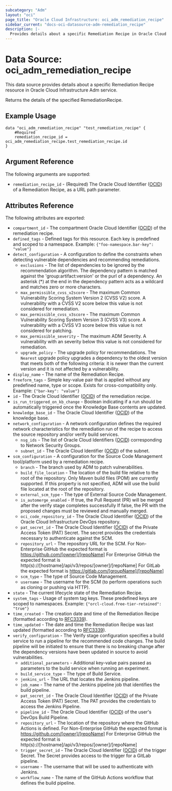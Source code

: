 ```yaml
---
subcategory: "Adm"
layout: "oci"
page_title: "Oracle Cloud Infrastructure: oci_adm_remediation_recipe"
sidebar_current: "docs-oci-datasource-adm-remediation_recipe"
description: |-
  Provides details about a specific Remediation Recipe in Oracle Cloud Infrastructure Adm service
---
```


# Data Source: oci_adm_remediation_recipe
This data source provides details about a specific Remediation Recipe resource in Oracle Cloud Infrastructure Adm service.

Returns the details of the specified RemediationRecipe.

## Example Usage

```hcl
data "oci_adm_remediation_recipe" "test_remediation_recipe" {
	#Required
	remediation_recipe_id = oci_adm_remediation_recipe.test_remediation_recipe.id
}
```

## Argument Reference

The following arguments are supported:

* `remediation_recipe_id` - (Required) The Oracle Cloud Identifier ([OCID](https://docs.cloud.oracle.com/iaas/Content/General/Concepts/identifiers.htm)) of a Remediation Recipe, as a URL path parameter.


## Attributes Reference

The following attributes are exported:

* `compartment_id` - The compartment Oracle Cloud Identifier ([OCID](https://docs.cloud.oracle.com/iaas/Content/General/Concepts/identifiers.htm)) of the remediation recipe.
* `defined_tags` - Defined tags for this resource. Each key is predefined and scoped to a namespace. Example: `{"foo-namespace.bar-key": "value"}` 
* `detect_configuration` - A configuration to define the constraints when detecting vulnerable dependencies and recommending remediations. 
	* `exclusions` - The list of dependencies to be ignored by the recommendation algorithm. The dependency pattern is matched against the 'group:artifact:version' or the purl of a dependency. An asterisk (*) at the end in the dependency pattern acts as a wildcard and matches zero or more characters. 
	* `max_permissible_cvss_v2score` - The maximum Common Vulnerability Scoring System Version 2 (CVSS V2) score. A vulnerability with a CVSS V2 score below this value is not considered for remediation.
	* `max_permissible_cvss_v3score` - The maximum Common Vulnerability Scoring System Version 3 (CVSS V3) score. A vulnerability with a CVSS V3 score below this value is not considered for patching.
	* `max_permissible_severity` - The maximum ADM Severity. A vulnerability with an severity below this value is not considered for remediation.
	* `upgrade_policy` - The upgrade policy for recommendations. The `Nearest` upgrade policy upgrades a dependency to the oldest version that meets both of the following criteria: it is newer than the current version and it is not affected by a vulnerability. 
* `display_name` - The name of the Remediation Recipe.
* `freeform_tags` - Simple key-value pair that is applied without any predefined name, type or scope. Exists for cross-compatibility only. Example: `{"bar-key": "value"}` 
* `id` - The Oracle Cloud Identifier ([OCID](https://docs.cloud.oracle.com/iaas/Content/General/Concepts/identifiers.htm)) of the remediation recipe.
* `is_run_triggered_on_kb_change` - Boolean indicating if a run should be automatically triggered once the Knowledge Base contents are updated.
* `knowledge_base_id` - The Oracle Cloud Identifier ([OCID](https://docs.cloud.oracle.com/iaas/Content/General/Concepts/identifiers.htm)) of the knowledge base.
* `network_configuration` - A network configuration defines the required network characteristics for the remediation run of the recipe to access the source repository and/or verify build services. 
	* `nsg_ids` - The list of Oracle Cloud Identifiers ([OCID](https://docs.cloud.oracle.com/iaas/Content/General/Concepts/identifiers.htm)) corresponding to Network Security Groups.
	* `subnet_id` - The Oracle Cloud Identifier ([OCID](https://docs.cloud.oracle.com/iaas/Content/General/Concepts/identifiers.htm)) of the subnet.
* `scm_configuration` - A configuration for the Source Code Management tool/platform used by a remediation recipe.
	* `branch` - The branch used by ADM to patch vulnerabilities.
	* `build_file_location` - The location of the build file relative to the root of the repository. Only Maven build files (POM) are currently supported. If this property is not specified, ADM will use the build file located at the root of the repository. 
	* `external_scm_type` - The type of External Source Code Management.
	* `is_automerge_enabled` - If true, the Pull Request (PR) will be merged after the verify stage completes successfully     If false, the PR with the proposed changes must be reviewed and manually merged. 
	* `oci_code_repository_id` - The Oracle Cloud Identifier ([OCID](https://docs.cloud.oracle.com/iaas/Content/General/Concepts/identifiers.htm)) of the Oracle Cloud Infrastructure DevOps repository.
	* `pat_secret_id` - The Oracle Cloud Identifier ([OCID](https://docs.cloud.oracle.com/iaas/Content/General/Concepts/identifiers.htm)) of the Private Access Token (PAT) Secret. The secret provides the credentials necessary to authenticate against the SCM. 
	* `repository_url` - The repository URL for the SCM. For Non-Enterprise GitHub the expected format is https://github.com/[owner]/[repoName] For Enterprise GitHub the expected format is http(s)://[hostname]/api/v3/repos/[owner]/[repoName] For GitLab the expected format is https://gitlab.com/[groupName]/[repoName] 
	* `scm_type` - The type of Source Code Management.
	* `username` - The username for the SCM (to perform operations such as cloning or pushing via HTTP).
* `state` - The current lifecycle state of the Remediation Recipe.
* `system_tags` - Usage of system tag keys. These predefined keys are scoped to namespaces. Example: `{"orcl-cloud.free-tier-retained": "true"}` 
* `time_created` - The creation date and time of the Remediation Recipe (formatted according to [RFC3339](https://datatracker.ietf.org/doc/html/rfc3339)).
* `time_updated` - The date and time the Remediation Recipe was last updated (formatted according to [RFC3339](https://datatracker.ietf.org/doc/html/rfc3339)).
* `verify_configuration` - The Verify stage configuration specifies a build service to run a pipeline for the recommended code changes. The build pipeline will be initiated to ensure that there is no breaking change after the dependency versions have been updated in source to avoid vulnerabilities. 
	* `additional_parameters` - Additional key-value pairs passed as parameters to the build service when running an experiment.
	* `build_service_type` - The type of Build Service.
	* `jenkins_url` - The URL that locates the Jenkins pipeline.
	* `job_name` - The name of the Jenkins pipeline job that identifies the build pipeline.
	* `pat_secret_id` - The Oracle Cloud Identifier ([OCID](https://docs.cloud.oracle.com/iaas/Content/General/Concepts/identifiers.htm)) of the Private Access Token (PAT) Secret. The PAT provides the credentials to access the Jenkins Pipeline. 
	* `pipeline_id` - The Oracle Cloud Identifier ([OCID](https://docs.cloud.oracle.com/iaas/Content/General/Concepts/identifiers.htm)) of the user's DevOps Build Pipeline.
	* `repository_url` - The location of the repository where the GitHub Actions is defined. For Non-Enterprise GitHub the expected format is https://github.com/[owner]/[repoName] For Enterprise GitHub the expected format is http(s)://[hostname]/api/v3/repos/[owner]/[repoName] 
	* `trigger_secret_id` - The Oracle Cloud Identifier ([OCID](https://docs.cloud.oracle.com/iaas/Content/General/Concepts/identifiers.htm)) of the trigger Secret. The Secret provides access to the trigger for a GitLab pipeline. 
	* `username` - The username that will be used to authenticate with Jenkins.
	* `workflow_name` - The name of the GitHub Actions workflow that defines the build pipeline.

